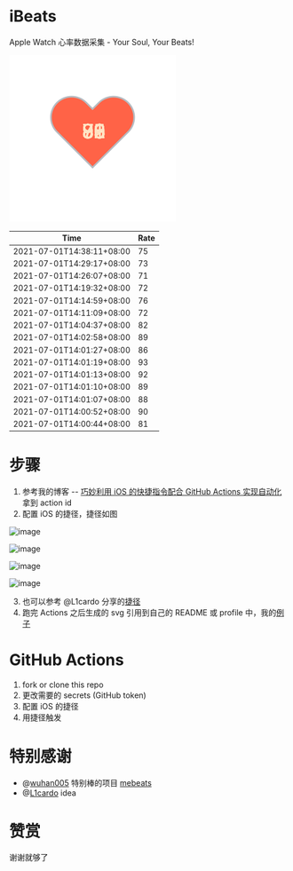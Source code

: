 # iBeats
Apple Watch 心率数据采集 - Your Soul, Your Beats!

![](./files/heart.svg)

<!--START_SECTION:my_heart_rate-->
| Time | Rate | 
 | ---- | ---- | 
| 2021-07-01T14:38:11+08:00 | 75 |
| 2021-07-01T14:29:17+08:00 | 73 |
| 2021-07-01T14:26:07+08:00 | 71 |
| 2021-07-01T14:19:32+08:00 | 72 |
| 2021-07-01T14:14:59+08:00 | 76 |
| 2021-07-01T14:11:09+08:00 | 72 |
| 2021-07-01T14:04:37+08:00 | 82 |
| 2021-07-01T14:02:58+08:00 | 89 |
| 2021-07-01T14:01:27+08:00 | 86 |
| 2021-07-01T14:01:19+08:00 | 93 |
| 2021-07-01T14:01:13+08:00 | 92 |
| 2021-07-01T14:01:10+08:00 | 89 |
| 2021-07-01T14:01:07+08:00 | 88 |
| 2021-07-01T14:00:52+08:00 | 90 |
| 2021-07-01T14:00:44+08:00 | 81 |

<!--END_SECTION:my_heart_rate-->

# 步骤
1. 参考我的博客 -- [巧妙利用 iOS 的快捷指令配合 GitHub Actions 实现自动化](https://github.com/yihong0618/gitblog/issues/198) 拿到 action id
2. 配置 iOS 的捷径，捷径如图

![image](https://user-images.githubusercontent.com/15976103/122154218-0db0b480-ce97-11eb-93bb-5aec07c558dc.png)

![image](https://user-images.githubusercontent.com/15976103/122154236-186b4980-ce97-11eb-8e4b-70551a0391ae.png)

![image](https://user-images.githubusercontent.com/15976103/122154268-2d47dd00-ce97-11eb-902e-3acf292265a9.png)

![image](https://user-images.githubusercontent.com/15976103/122174055-fa144680-ceb4-11eb-9be2-3eb83cd516f7.png)

3. 也可以参考 @L1cardo 分享的[捷径](https://www.icloud.com/shortcuts/6ab6047b459c41ad822ad6b94b1c03d4)
4. 跑完 Actions 之后生成的 svg 引用到自己的 README 或 profile 中，我的[例子](https://github.com/yihong0618) 

# GitHub Actions

1. fork or clone this repo
2. 更改需要的 secrets (GitHub token)
3. 配置 iOS 的捷径
4. 用捷径触发

# 特别感谢
- @[wuhan005](https://github.com/wuhan005) 特别棒的项目 [mebeats](https://github.com/wuhan005/mebeats)
- @[L1cardo](https://github.com/L1cardo) idea

# 赞赏
谢谢就够了
